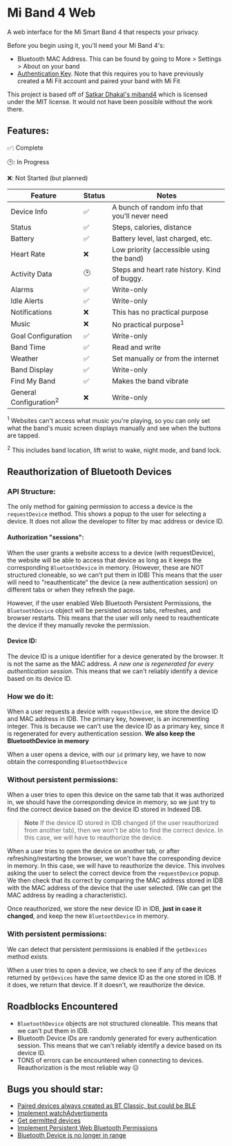 # Mi Band 4 Web

A web interface for the Mi Smart Band 4 that respects your privacy.

Before you begin using it, you'll need your Mi Band 4's:

* Bluetooth MAC Address. This can be found by going to More > Settings > About on your band
* [Authentication Key](https://codeberg.org/Freeyourgadget/Gadgetbridge/wiki/Huami-Server-Pairing).
  Note that this requires you to have previously created a Mi Fit account and paired your band with Mi Fit

This project is based off of [Satkar Dhakal's miband4](https://github.com/satcar77/miband4) which is licensed under the MIT license. It would not have been possible without the work there.

## Features:

✅: Complete

🕑: In Progress

❌: Not Started (but planned)

| Feature | Status | Notes |
| - | - | - |
| Device Info | ✅ | A bunch of random info that you'll never need |
| Status | ✅ | Steps, calories, distance |
| Battery | ✅ | Battery level, last charged, etc. |
| Heart Rate | ❌ | Low priority (accessible using the band) |
| Activity Data | 🕑 | Steps and heart rate history. Kind of buggy. |
| Alarms | ✅ | Write-only |
| Idle Alerts | ✅ | Write-only |
| Notifications | ❌ | This has no practical purpose |
| Music | ❌ | No practical purpose<sup>1</sup> |
| Goal Configuration | ✅ | Write-only |
| Band Time | ✅ | Read and write |
| Weather | ✅ | Set manually or from the internet |
| Band Display | ✅ | Write-only |
| Find My Band | ✅ | Makes the band vibrate |
| General Configuration<sup>2</sup> | ❌ | Write-only |

<sup>1</sup> Websites can't access what music you're playing, so you can only set what the band's music screen displays manually and see when the buttons are tapped.

<sup>2</sup> This includes band location, lift wrist to wake, night mode, and band lock.

<!-- TODO: Band language and distance unit  -->

## Reauthorization of Bluetooth Devices

### API Structure:

The only method for gaining permission to access a device is the `requestDevice` method. This shows a popup to the user for selecting a device. It does not allow the developer to filter by mac address or device ID.

#### Authorization "sessions":

When the user grants a website access to a device (with requestDevice), the website will be able to access that device as long as it keeps the corresponding `BluetoothDevice` in memory. (However, these are NOT structured cloneable, so we can't put them in IDB) This means that the user will need to "reauthenticate" the device (a new authentication session) on different tabs or when they refresh the page.

However, if the user enabled Web Bluetooth Persistent Permissions, the `BluetoothDevice` object will be persisted across tabs, refreshes, and browser restarts. This means that the user will only need to reauthenticate the device if they manually revoke the permission.

#### Device ID:

The device ID is a unique identifier for a device generated by the browser. It is not the same as the MAC address. _A new one is regenerated for every authentication session_. This means that we can't reliably identify a device based on its device ID.

### How we do it:

When a user requests a device with `requestDevice`, we store the device ID and MAC address in IDB. The primary key, however, is an incrementing integer. This is because we can't use the device ID as a primary key, since it is regenerated for every authentication session. **We also keep the BluetoothDevice in memory**

When a user opens a device, with our `id` primary key, we have to now obtain the corresponding `BluetoothDevice`

### Without persistent permissions:

When a user tries to open this device on the same tab that it was authorized in, we should have the corresponding device in memory, so we just try to find the correct device based on the device ID stored in Indexed DB.

> **Note**
> If the device ID stored in IDB changed (if the user reauthorized from another tab), then we won't be able to find the correct device. In this case, we will have to reauthorize the device.

When a user tries to open the device on another tab, or after refreshing/restarting the browser, we won't have the corresponding device in memory. In this case, we will have to reauthorize the device. This involves asking the user to select the correct device from the `requestDevice` popup. We then check that its correct by comparing the MAC address stored in IDB with the MAC address of the device that the user selected. (We can get the MAC address by reading a characteristic).

Once reauthorized, we store the new device ID in IDB, **just in case it changed**, and keep the new `BluetoothDevice` in memory.

### With persistent permissions:

We can detect that persistent permissions is enabled if the `getDevices` method exists.

When a user tries to open a device, we check to see if any of the devices returned by `getDevices` have the same device ID as the one stored in IDB. If it does, we return that device. If it doesn't, we reauthorize the device.

## Roadblocks Encountered

* `BluetoothDevice` objects are not structured cloneable. This means that we can't put them in IDB.
* Bluetooth Device IDs are randomly generated for every authentication session. This means that we can't reliably identify a device based on its device ID.
* TONS of errors can be encountered when connecting to devices. Reauthorization is the most reliable way 😑

## Bugs you should star:

* [Paired devices always created as BT Classic, but could be BLE](https://crbug.com/630581)
* [Implement watchAdvertisments](https://crbug.com/654897)
* [Get permitted devices](https://crbug.com/577953)
* [Implement Persistent Web Bluetooth Permissions](https://crbug.com/974879)
* [Bluetooth Device is no longer in range](https://crbug.com/1173186)